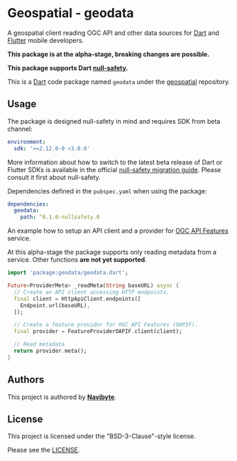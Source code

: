 # Geospatial - geodata

A geospatial client reading OGC API and other data sources for 
[Dart](https://dart.dev/) and [Flutter](https://flutter.dev/) mobile developers.

**This package is at the alpha-stage, breaking changes are possible.** 

**This package supports Dart [null-safety](https://dart.dev/null-safety).**

This is a [Dart](https://dart.dev/) code package named `geodata` under the 
[geospatial](https://github.com/navibyte/geospatial) repository. 

## Usage

The package is designed null-safety in mind and requires SDK from beta channel:

```yaml
environment:
  sdk: '>=2.12.0-0 <3.0.0'
```

More information about how to switch to the latest beta release of Dart or 
Flutter SDKs is available in the official 
[null-safety migration guide](https://dart.dev/null-safety/migration-guide).
Please consult it first about null-safety.

Dependencies defined in the `pubspec.yaml` when using the package:

```yaml
dependencies:
  geodata:
    path: ^0.1.0-nullsafety.0  
```

An example how to setup an API client and a provider for 
<a href="https://ogcapi.ogc.org/features/">OGC API Features</a> service.

At this alpha-stage the package supports only reading metadata from a service.
Other functions **are not yet supported**.

```dart
import 'package:geodata/geodata.dart';

Future<ProviderMeta> _readMeta(String baseURL) async {
  // Create an API client accessing HTTP endpoints.
  final client = HttpApiClient.endpoints([
    Endpoint.url(baseURL),
  ]);

  // Create a feature provider for OGC API Features (OAPIF).
  final provider = FeatureProviderOAPIF.client(client);

  // Read metadata 
  return provider.meta();
}
```

## Authors

This project is authored by **[Navibyte](https://navibyte.com)**.

## License

This project is licensed under the "BSD-3-Clause"-style license.

Please see the [LICENSE](LICENSE).

